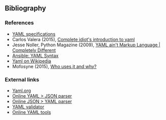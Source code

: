 ## Bibliography

### References

- [YAML specifications](https://yaml.org/spec/1.2.2/)
- Carlos Valera (2015), [Complete idiot's introduction to yaml](https://github.com/Animosity/CraftIRC/wiki/Complete-idiot's-introduction-to-yaml)
- Jesse Noller, Python Magazine (2009), [YAML ain't Markup Language | Completely Different](http://jessenoller.com/blog/2009/04/13/yaml-aint-markup-language-completely-different)
- [Ansible: YAML Syntax](http://docs.ansible.com/ansible/latest/YAMLSyntax.html)
- [Yaml on Wikipedia](https://en.m.wikipedia.org/wiki/YAML)
- Mofosyne (2015), [Who uses it and why?](https://github.com/yaml/YAML2/wiki/Who-uses-it-and-why%3F)

### External links

- [Yaml.org](http://yaml.org/)
- [Online YAML > JSON parser](https://nodeca.github.io/js-yaml/)
- [Online JSON > YAML parser](https://www.json2yaml.com/)
- [YAML validator](https://codebeautify.org/yaml-validator)
- [Online YAML tools](https://yamline.com/)
